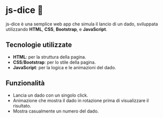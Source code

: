 # js-dice 🎲

js-dice è una semplice web app che simula il lancio di un dado, sviluppata utilizzando **HTML**, **CSS**, **Bootstrap**, e **JavaScript**. 

## Tecnologie utilizzate
- **HTML**: per la struttura della pagina.
- **CSS**/**Bootstrap**: per lo stile della pagina.
- **JavaScript**: per la logica e le animazioni del dado.

## Funzionalità
- Lancia un dado con un singolo click.
- Animazione che mostra il dado in rotazione prima di visualizzare il risultato.
- Mostra casualmente un numero del dado.

